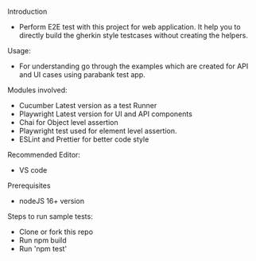 Introduction

- Perform E2E test with this project for web application. It help you to directly build the gherkin style testcases without creating the helpers.

Usage:

- For understanding go through the examples which are created for API and UI cases using parabank test app.

Modules involved:

- Cucumber Latest version as a test Runner
- Playwright Latest version for UI and API components
- Chai for Object level assertion
- Playwright test used for element level assertion.
- ESLint and Prettier for better code style

Recommended Editor:

- VS code

Prerequisites

- nodeJS 16+ version

Steps to run sample tests:

- Clone or fork this repo
- Run npm build
- Run 'npm test'
